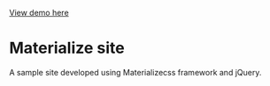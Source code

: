[View demo here](http://grand-hotel.apphb.com/)

# Materialize site
  A sample site developed using Materializecss framework and jQuery.

